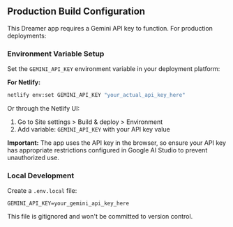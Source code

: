 ## Production Build Configuration

This Dreamer app requires a Gemini API key to function. For production deployments:

### Environment Variable Setup

Set the `GEMINI_API_KEY` environment variable in your deployment platform:

**For Netlify:**
```bash
netlify env:set GEMINI_API_KEY "your_actual_api_key_here"
```

Or through the Netlify UI:
1. Go to Site settings > Build & deploy > Environment
2. Add variable: `GEMINI_API_KEY` with your API key value

**Important:** The app uses the API key in the browser, so ensure your API key has appropriate restrictions configured in Google AI Studio to prevent unauthorized use.

### Local Development

Create a `.env.local` file:
```
GEMINI_API_KEY=your_gemini_api_key_here
```

This file is gitignored and won't be committed to version control.
